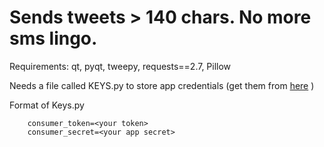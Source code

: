 # Sends tweets > 140 chars. No more sms lingo.






Requirements:
qt, pyqt, tweepy, requests==2.7, Pillow

Needs a file called KEYS.py to store app credentials (get them from [here](https://apps.twitter.com/)  )

Format of Keys.py

        consumer_token=<your token>
        consumer_secret=<your app secret>

